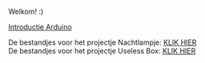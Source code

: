 Welkom! :)

[Introductie Arduino](https://jeugdwerking-flem.github.io/arduino)

De bestandjes voor het projectje Nachtlampje: [KLIK HIER](https://github.com/Jeugdwerking-FLEM/Jeugdwerking-FLEM.github.io/tree/main/nachtlampje) <br />
De bestandjes voor het projectje Useless Box: [KLIK HIER](https://github.com/Jeugdwerking-FLEM/Jeugdwerking-FLEM.github.io/tree/main/useless%20box)

